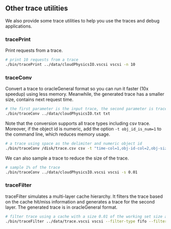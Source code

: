 
## Other trace utilities
We also provide some trace utilities to help you use the traces and debug applications. 

### tracePrint
Print requests from a trace.

```bash
# print 10 requests from a trace
./bin/tracePrint ../data/cloudPhysicsIO.vscsi vscsi -n 10
```

### traceConv
Convert a trace to oracleGeneral format so you can run it faster (10x speedup) using less memory. Meanwhile, the generated trace has a smaller size, contains next request time. 
```bash
# the first parameter is the input trace, the second parameter is trace type, the output is in the same directory with suffic oracleGeneral
./bin/traceConv ../data/cloudPhysicsIO.txt txt
```
Note that the conversion supports all trace types including csv trace. Moreover, if the object id is numeric, add the option `-t obj_id_is_num=1` to the command line, which reduces memory usage.

```bash
# a trace using space as the delimiter and numeric object id
./bin/traceConv /disk/trace.csv csv -t "time-col=1,obj-id-col=2,obj-size-col=3,delimiter= ,obj-id-is-num=1"
```

We can also sample a trace to reduce the size of the trace. 
```bash
# sample 1% of the trace
./bin/traceConv ../data/cloudPhysicsIO.vscsi vscsi -s 0.01
```


### traceFilter
traceFilter simulates a multi-layer cache hierarchy. It filters the trace based on the cache hit/miss information and generates a trace for the second layer. 
The generated trace is in oracleGeneral format. 

```bash 
# filter trace using a cache with a size 0.01 of the working set size and the FIFO eviction policy
./bin/traceFilter ../data/trace.vscsi vscsi --filter-type fifo --filter-size 0.01 --ignore-obj-size 1
```

